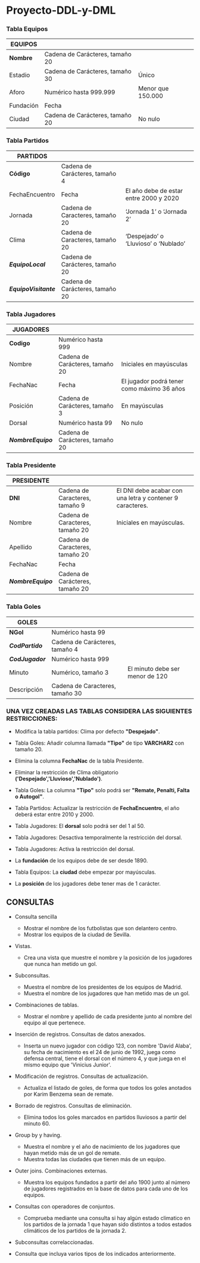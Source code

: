 # Proyecto-DDL-y-DML

### Tabla Equipos

|  			**EQUIPOS** 		 |                                   |                     |
|---------------|-----------------------------------|---------------------|
|  			**Nombre** 		  |  			Cadena 			de Carácteres, tamaño 20 		 |  			   			 		               |
|  			Estadio 		     |  			Cadena 			de Carácteres, tamaño 30 		 |  			Único 		             |
|  			Aforo 		       |  			Numérico 			hasta 999.999 		          |  			Menor 			que 150.000 		 |
|  			Fundación 		   |  			Fecha 		                           |  			   			 		               |
|  			Ciudad 		      |  			Cadena 			de Carácteres, tamaño 20 		 |  			No 			nulo 		           |

### Tabla Partidos

|  			**PARTIDOS** 		                |                                   |                                          |
|-------------------------------|-----------------------------------|------------------------------------------|
|  			**Código** 		                  |  			Cadena 			de Carácteres, tamaño 4 		  |  			   			 		                                    |
|  			FechaEncuentro 		              |  			Fecha 		                           |  			El 			año debe de estar entre 2000 y 2020 		 |
|  			Jornada 		                     |  			Cadena 			de Caracteres, tamaño 20 		 |  			‘Jornada 1’ o ‘Jornada 			2’ 		              |
|  			Clima 		                       |  			Cadena 			de Caracteres, tamaño 20 		 |  			‘Despejado’ 			o ‘Lluvioso’ o ‘Nublado’ 		   |
|  			***EquipoLocal*** 		     |  			Cadena 			de Carácteres, tamaño 20 		 |  			   			 		                                    |
|  			***EquipoVisitante*** 		 |  			Cadena 			de Carácteres, tamaño 20 		 |  			   			 		                                    |

### Tabla Jugadores

|  			**JUGADORES** 		      |                                   |                                              |
|----------------------|-----------------------------------|----------------------------------------------|
|  			**Codigo** 		         |  			Numérico 			hasta 999 		              |  			   			 		                                        |
|  			Nombre 		             |  			Cadena 			de Carácteres, tamaño 20 		 |  			Iniciales 			en mayúsculas 		                    |
|  			FechaNac 		           |  			Fecha 		                           |  			El 			jugador podrá tener como máximo 36 años 		 |
|  			Posición 		           |  			Cadena 			de Carácteres, tamaño 3 		  |  			En 			mayúsculas 		                              |
|  			Dorsal 		             |  			Numérico 			hasta 99 		               |  			No 			nulo 		                                    |
|  			***NombreEquipo*** 		 |  			Cadena 			de Carácteres, tamaño 20 		 |  			   			 		                                        |

### Tabla Presidente

|  			**PRESIDENTE** 		     |                                   |                                                             |
|----------------------|-----------------------------------|-------------------------------------------------------------|
|  			**DNI** 		            |  			Cadena 			de Caracteres, tamaño 9 		  |  			El 			DNI debe acabar con una letra y contener 9 caracteres. 		 |
|  			Nombre 		             |  			Cadena 			de Caracteres, tamaño 20 		 |  			Iniciales 			en mayúsculas. 		                                  |
|  			Apellido 		           |  			Cadena 			de Caracteres, tamaño 20 		 |  			   			 		                                                       |
|  			FechaNac 		           |  			Fecha 		                           |  			   			 		                                                       |
|  			***NombreEquipo*** 		 |  			Cadena 			de Carácteres, tamaño 20 		 |  			   			 		                                                       |

### Tabla Goles

|  			**GOLES** 		        |                                   |                                   |
|--------------------|-----------------------------------|-----------------------------------|
|  			**NGol** 		         |  			Numérico 			hasta 99 		               |  			   			 		                             |
|  			***CodPartido*** 		 |  			Cadena 			de Carácteres, tamaño 4 		  |  			   			 		                             |
|  			***CodJugador*** 		 |  			Numérico 			hasta 999 		              |  			   			 		                             |
|  			Minuto 		           |  			Numérico, 			tamaño 3 		              |  			El 			minuto debe ser menor de 120 		 |
|  			Descripción 		      |  			Cadena 			de Caracteres, tamaño 30 		 |  			   			 		                             |


### UNA VEZ CREADAS LAS TABLAS CONSIDERA LAS SIGUIENTES RESTRICCIONES:

- Modifica la tabla partidos: Clima por defecto **"Despejado"**.

- Tabla Goles: Añadir columna llamada **"Tipo"** de tipo **VARCHAR2** con tamaño 20.

- Elimina la columna **FechaNac** de la tabla Presidente.

- Eliminar la restricción de Clima obligatorio **('Despejado','Lluvioso','Nublado')**.

- Tabla Goles: La columna **"Tipo"** solo podrá ser **"Remate, Penalti, Falta o Autogol"**.

- Tabla Partidos: Actualizar la restricción de **FechaEncuentro**, el año deberá estar entre 2010 y 2000.

- Tabla Jugadores: El **dorsal** solo podrá ser del 1 al 50.

- Tabla Jugadores: Desactiva temporalmente la restricción del dorsal.

- Tabla Jugadores: Activa la restricción del dorsal.

- La **fundación** de los equipos debe de ser desde 1890.

- Tabla Equipos: La **ciudad** debe empezar por mayúsculas.

- La **posición** de los jugadores debe tener mas de 1 carácter.
  
  
## CONSULTAS

- Consulta sencilla
    - Mostrar el nombre de los futbolistas que son delantero centro.
    - Mostrar los equipos de la ciudad de Sevilla.

- Vistas.
    - Crea una vista que muestre el nombre y la posición de los jugadores que nunca han metido un gol.


- Subconsultas.
    - Muestra el nombre de los presidentes de los equipos de Madrid.
    - Muestra el nombre de los jugadores que han metido mas de un gol.

- Combinaciones de tablas.
    - Mostrar el nombre y apellido de cada presidente junto al nombre del equipo al que pertenece.

- Inserción de registros. Consultas de datos anexados.
    - Inserta un nuevo jugador con código 123, con nombre 'David Alaba', su fecha de nacimiento es el 24 de junio de 1992, juega como defensa central, tiene el dorsal con el número 4, y que juega en el mismo equipo que 'Vinicius Junior'.

- Modificación de registros. Consultas de actualización.
    - Actualiza el listado de goles, de forma que todos los goles anotados por Karim Benzema sean de remate.

- Borrado de registros. Consultas de eliminación.
    - Elimina todos los goles marcados en partidos lluviosos a partir del minuto 60.

- Group by y having.
    - Muestra el nombre y el año de nacimiento de los jugadores que hayan metido más de un gol de remate.
    - Muestra todas las ciudades que tienen más de un equipo.    

- Outer joins. Combinaciones externas.
    - Muestra los equipos fundados a partir del año 1900 junto al número de jugadores registrados en la base de datos para cada uno de los equipos.

- Consultas con operadores de conjuntos.
    - Comprueba mediante una consulta si hay algún estado climatico en los partidos de la jornada 1 que hayan sido distintos a todos estados climáticos de los partidos de la jornada 2.

- Subconsultas correlaccionadas.
- Consulta que incluya varios tipos de los indicados anteriormente.